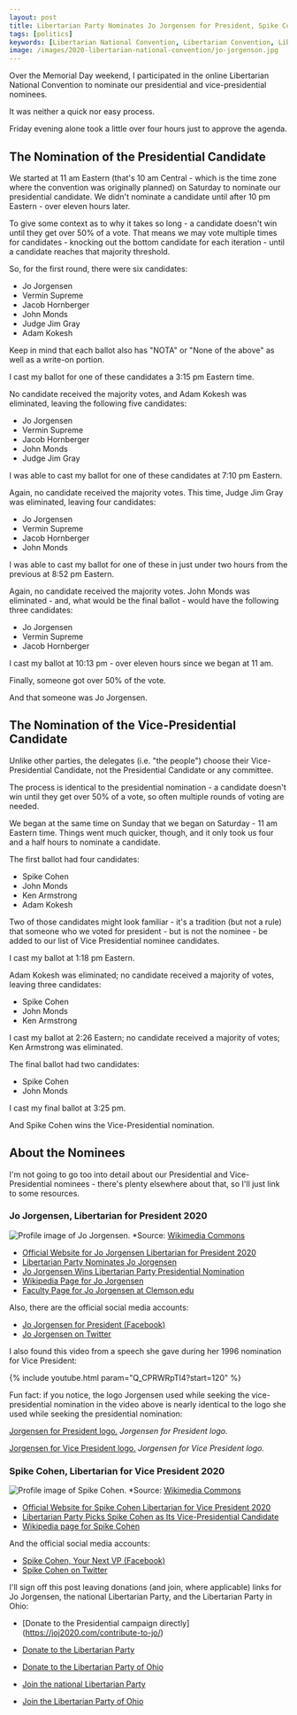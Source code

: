 ```yaml
---
layout: post
title: Libertarian Party Nominates Jo Jorgensen for President, Spike Cohen for Vice President
tags: [politics]
keywords: [Libertarian National Convention, Libertarian Convention, Libertarian, Jo Jorgensen, Jorgensen, Spike Cohen, Cohen, presidential nominee, vice-presidential nominee, president, vice president]
image: /images/2020-libertarian-national-convention/jo-jorgenson.jpg
---
```


Over the Memorial Day weekend, I participated in the online Libertarian National Convention to nominate our presidential and vice-presidential nominees.

It was neither a quick nor easy process.

Friday evening alone took a little over four hours just to approve the agenda.

## The Nomination of the Presidential Candidate

We started at 11 am Eastern (that's 10 am Central - which is the time zone where the convention was originally planned) on Saturday to nominate our presidential candidate. We didn't nominate a candidate until after 10 pm Eastern - over eleven hours later.

To give some context as to why it takes so long - a candidate doesn't win until they get over 50% of a vote. That means we may vote multiple times for candidates - knocking out the bottom candidate for each iteration - until a candidate reaches that majority threshold.

So, for the first round, there were six candidates: 

* Jo Jorgensen
* Vermin Supreme
* Jacob Hornberger
* John Monds
* Judge Jim Gray
* Adam Kokesh

Keep in mind that each ballot also has "NOTA" or "None of the above" as well as a write-on portion. 

I cast my ballot for one of these candidates a 3:15 pm Eastern time.

No candidate received the majority votes, and Adam Kokesh was eliminated, leaving the following five candidates:

* Jo Jorgensen
* Vermin Supreme
* Jacob Hornberger
* John Monds
* Judge Jim Gray

I was able to cast my ballot for one of these candidates at 7:10 pm Eastern.

Again, no candidate received the majority votes. This time, Judge Jim Gray was eliminated, leaving four candidates:

* Jo Jorgensen
* Vermin Supreme
* Jacob Hornberger
* John Monds

I was able to cast my ballot for one of these in just under two hours from the previous at 8:52 pm Eastern.

Again, no candidate received the majority votes. John Monds was eliminated - and, what would be the final ballot - would have the following three candidates:

* Jo Jorgensen
* Vermin Supreme
* Jacob Hornberger

I cast my ballot at 10:13 pm - over eleven hours since we began at 11 am.

Finally, someone got over 50% of the vote.

And that someone was Jo Jorgensen.

## The Nomination of the Vice-Presidential Candidate

Unlike other parties, the delegates (i.e. "the people") choose their Vice-Presidential Candidate, not the Presidential Candidate or any committee.

The process is identical to the presidential nomination - a candidate doesn't win until they get over 50% of a vote, so often multiple rounds of voting are needed.

We began at the same time on Sunday that we began on Saturday - 11 am Eastern time. Things went much quicker, though, and it only took us four and a half hours to nominate a candidate.

The first ballot had four candidates:

* Spike Cohen
* John Monds
* Ken Armstrong
* Adam Kokesh

Two of those candidates might look familiar - it's a tradition (but not a rule) that someone who we voted for president - but is not the nominee - be added to our list of Vice Presidential nominee candidates.

I cast my ballot at 1:18 pm Eastern.

Adam Kokesh was eliminated; no candidate received a majority of votes, leaving three candidates:

* Spike Cohen
* John Monds
* Ken Armstrong

I cast my ballot at 2:26 Eastern; no candidate received a majority of votes; Ken Armstrong was eliminated.

The final ballot had two candidates:

* Spike Cohen
* John Monds

I cast my final ballot at 3:25 pm.

And Spike Cohen wins the Vice-Presidential nomination.

## About the Nominees

I'm not going to go too into detail about our Presidential and Vice-Presidential nominees - there's plenty elsewhere about that, so I'll just link to some resources.

### Jo Jorgensen, Libertarian for President 2020

![Profile image of Jo Jorgensen.](/images/2020-libertarian-national-convention/jo-jorgenson.jpg)
*Source: [Wikimedia Commons](https://commons.wikimedia.org/wiki/File:Jo_Jorgenson.jpg)

* [Official Website for Jo Jorgensen Libertarian for President 2020](https://joj2020.com/)
* [Libertarian Party Nominates Jo Jorgensen](https://lpo.org/libertarian-party-nominates-jo-jorgensen/)
* [Jo Jorgensen Wins Libertarian Party Presidential Nomination](https://reason.com/2020/05/23/jo-jorgensen-wins-libertarian-party-presidential-nomination/)
* [Wikipedia Page for Jo Jorgensen](https://en.wikipedia.org/wiki/Jo_Jorgensen)
* [Faculty Page for Jo Jorgensen at Clemson.edu](https://www.clemson.edu/cbshs/faculty-staff/profiles/jjorgen)

Also, there are the official social media accounts:

* [Jo Jorgensen for President (Facebook)](https://www.facebook.com/JoJorgensen2020/)
* [Jo Jorgensen on Twitter](https://twitter.com/Jo4liberty)

I also found this video from a speech she gave during her 1996 nomination for Vice President:

{% include youtube.html param="Q_CPRWRpTI4?start=120" %}

Fun fact: if you notice, the logo Jorgensen used while seeking the vice-presidential nomination in the video above is nearly identical to the logo she used while seeking the presidential nomination:

[Jorgensen for President logo.](/images/2020-libertarian-national-convention/jorgensen-for-president-logo.png)
*Jorgensen for President logo.*

[Jorgensen for Vice President logo.](/images/2020-libertarian-national-convention/jorgensen-for-vice-president-logo.png)
*Jorgensen for Vice President logo.*

### Spike Cohen, Libertarian for Vice President 2020

![Profile image of Spike Cohen.](/images/2020-libertarian-national-convention/spike-cohen.png)
*Source: [Wikimedia Commons](https://commons.wikimedia.org/wiki/File:Spike_Cohen_Libertarian_VP_2020.png)

* [Official Website for Spike Cohen Libertarian for Vice President 2020](https://verminsupreme2020.com/spike/)
* [Libertarian Party Picks Spike Cohen as Its Vice-Presidential Candidate](https://reason.com/2020/05/24/libertarian-party-picks-spike-cohen-as-its-vice-presidential-candidate/)
* [Wikipedia page for Spike Cohen](https://en.wikipedia.org/wiki/Spike_Cohen)

And the official social media accounts:

* [Spike Cohen, Your Next VP (Facebook)](https://www.facebook.com/LiterallySpikeCohen/)
* [Spike Cohen on Twitter](https://twitter.com/RealSpikeCohen)

I'll sign off this post leaving donations (and join, where applicable) links for Jo Jorgensen, the national Libertarian Party, and the Libertarian Party in Ohio:

* [Donate to the Presidential campaign directly] (https://joj2020.com/contribute-to-jo/)
* [Donate to the Libertarian Party](https://www.lp.org/donate)
* [Donate to the Libertarian Party of Ohio](https://lpo.org/donate/)

* [Join the national Libertarian Party](https://www.lp.org/join)
* [Join the Libertarian Party of Ohio](https://lpo.org/join/)